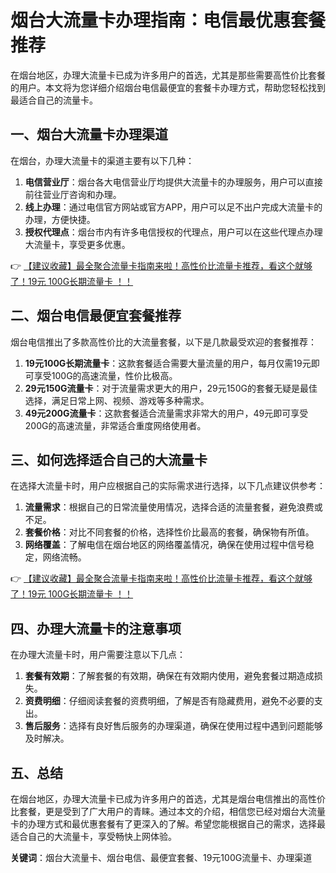# 烟台大流量卡办理指南：电信最优惠套餐推荐

在烟台地区，办理大流量卡已成为许多用户的首选，尤其是那些需要高性价比套餐的用户。本文将为您详细介绍烟台电信最便宜的套餐卡办理方式，帮助您轻松找到最适合自己的流量卡。

## 一、烟台大流量卡办理渠道

在烟台，办理大流量卡的渠道主要有以下几种：

1. **电信营业厅**：烟台各大电信营业厅均提供大流量卡的办理服务，用户可以直接前往营业厅咨询和办理。
2. **线上办理**：通过电信官方网站或官方APP，用户可以足不出户完成大流量卡的办理，方便快捷。
3. **授权代理点**：烟台市内有许多电信授权的代理点，用户可以在这些代理点办理大流量卡，享受更多优惠。

👉 [【建议收藏】最全聚合流量卡指南来啦！高性价比流量卡推荐，看这个就够了！19元 100G长期流量卡 ！！](https://bit.ly/Liuliangka)

## 二、烟台电信最便宜套餐推荐

烟台电信推出了多款高性价比的大流量套餐，以下是几款最受欢迎的套餐推荐：

1. **19元100G长期流量卡**：这款套餐适合需要大量流量的用户，每月仅需19元即可享受100G的高速流量，性价比极高。
2. **29元150G流量卡**：对于流量需求更大的用户，29元150G的套餐无疑是最佳选择，满足日常上网、视频、游戏等多种需求。
3. **49元200G流量卡**：这款套餐适合流量需求非常大的用户，49元即可享受200G的高速流量，非常适合重度网络使用者。

## 三、如何选择适合自己的大流量卡

在选择大流量卡时，用户应根据自己的实际需求进行选择，以下几点建议供参考：

1. **流量需求**：根据自己的日常流量使用情况，选择合适的流量套餐，避免浪费或不足。
2. **套餐价格**：对比不同套餐的价格，选择性价比最高的套餐，确保物有所值。
3. **网络覆盖**：了解电信在烟台地区的网络覆盖情况，确保在使用过程中信号稳定，网络流畅。

👉 [【建议收藏】最全聚合流量卡指南来啦！高性价比流量卡推荐，看这个就够了！19元 100G长期流量卡 ！！](https://bit.ly/Liuliangka)

## 四、办理大流量卡的注意事项

在办理大流量卡时，用户需要注意以下几点：

1. **套餐有效期**：了解套餐的有效期，确保在有效期内使用，避免套餐过期造成损失。
2. **资费明细**：仔细阅读套餐的资费明细，了解是否有隐藏费用，避免不必要的支出。
3. **售后服务**：选择有良好售后服务的办理渠道，确保在使用过程中遇到问题能够及时解决。

## 五、总结

在烟台地区，办理大流量卡已成为许多用户的首选，尤其是烟台电信推出的高性价比套餐，更是受到了广大用户的青睐。通过本文的介绍，相信您已经对烟台大流量卡的办理方式和最优惠套餐有了更深入的了解。希望您能根据自己的需求，选择最适合自己的大流量卡，享受畅快上网体验。

**关键词**：烟台大流量卡、烟台电信、最便宜套餐、19元100G流量卡、办理渠道